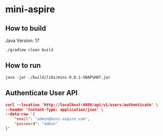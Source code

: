 # mini-aspire

## How to build
Java Version: 17

`./gradlew clean build`

## How to run
`java -jar ./build/libs/mini-0.0.1-SNAPSHOT.jar`

## Authenticate User API
```json
curl --location 'http://localhost:8080/api/v1/users/authenticate' \
--header 'Content-Type: application/json' \
--data-raw '{
    "email": "admin@mini-aspire.com",
    "password": "admin"
}'
```
